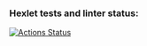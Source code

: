 ### Hexlet tests and linter status:

[![Actions Status](https://github.com/Ltcdlvr/java-project-61/workflows/hexlet-check/badge.svg)](https://github.com/Ltcdlvr/java-project-61/actions)
